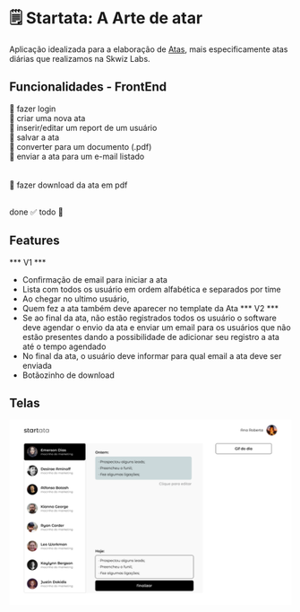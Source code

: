 # :spiral_notepad: Startata: A Arte de atar 

Aplicação idealizada para a elaboração de [Atas](https://pt.wikipedia.org/wiki/Ata_de_reuni%C3%A3o), mais especificamente atas diárias que realizamos na Skwiz Labs.


## Funcionalidades - FrontEnd

:black_square_button:	fazer login   <br />
:black_square_button:	criar uma nova ata <br />
:black_square_button:	inserir/editar um report de um usuário <br />
:black_square_button:	salvar a ata <br />
:black_square_button:	converter para um documento (.pdf) <br />
:black_square_button:	enviar a ata para um e-mail listado <br />
<br />
<br />
:black_square_button:	fazer download da ata em pdf <br />
<br />

done	:white_check_mark: todo	:black_square_button:

## Features

*** V1 ***
- Confirmação de email para iniciar a ata
- Lista com todos os usuário em ordem alfabética e separados por time
- Ao chegar no ultimo usuário,
- Quem fez a ata também deve aparecer no template da Ata
*** V2 ***
- Se ao final da ata, não estão registrados todos os usuário o software deve agendar o envio da ata e enviar um email para os usuários que não estão presentes dando a possibilidade de adicionar seu registro a ata até o tempo agendado
- No final da ata, o usuário deve informar para qual email a ata deve ser enviada
- Botãozinho de download

## Telas

![Wireframe](imgs/Startata.png)